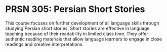# PRSN 305: Persian Short Stories

This course focuses on further development of all language skills through studying Persian short stories. Short stories are effective in language teaching because of their readability in limited class time. They offer authentic reading materials that allow language learners to engage in close readings and creative interpretations.